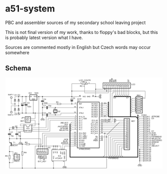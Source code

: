 a51-system
==========

PBC and assembler sources of my secondary school leaving project

This is not final version of my work, thanks to floppy's bad blocks, but this is probably latest version what I have.

Sources are commented mostly in English but Czech words may occur somewhere

Schema
------

![schema](https://github.com/langpavel/a51-system/raw/master/schema.png)